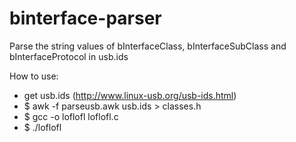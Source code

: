 # binterface-parser
Parse the string values of bInterfaceClass, bInterfaceSubClass and bInterfaceProtocol in usb.ids

How to use:
- get usb.ids (http://www.linux-usb.org/usb-ids.html)
- $ awk -f parseusb.awk usb.ids > classes.h
- $ gcc -o loflofl loflofl.c
- $ ./loflofl
